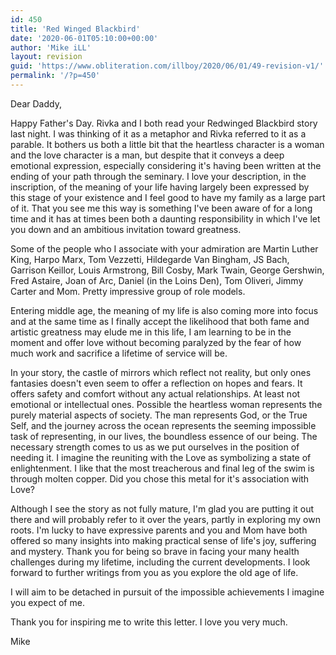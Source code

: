 ```yaml
---
id: 450
title: 'Red Winged Blackbird'
date: '2020-06-01T05:10:00+00:00'
author: 'Mike iLL'
layout: revision
guid: 'https://www.obliteration.com/illboy/2020/06/01/49-revision-v1/'
permalink: '/?p=450'
---
```


Dear Daddy,

Happy Father's Day. Rivka and I both read your Redwinged Blackbird story last night. I was thinking of it as a metaphor and Rivka referred to it as a parable. It bothers us both a little bit that the heartless character is a woman and the love character is a man, but despite that it conveys a deep emotional expression, especially considering it's having been written at the ending of your path through the seminary. I love your description, in the inscription, of the meaning of your life having largely been expressed by this stage of your existence and I feel good to have my family as a large part of it. That you see me this way is something I've been aware of for a long time and it has at times been both a daunting responsibility in which I've let you down and an ambitious invitation toward greatness.

Some of the people who I associate with your admiration are Martin Luther King, Harpo Marx, Tom Vezzetti, Hildegarde Van Bingham, JS Bach, Garrison Keillor, Louis Armstrong, Bill Cosby, Mark Twain, George Gershwin, Fred Astaire, Joan of Arc, Daniel (in the Loins Den), Tom Oliveri, Jimmy Carter and Mom. Pretty impressive group of role models.

Entering middle age, the meaning of my life is also coming more into focus and at the same time as I finally accept the likelihood that both fame and artistic greatness may elude me in this life, I am learning to be in the moment and offer love without becoming paralyzed by the fear of how much work and sacrifice a lifetime of service will be.

In your story, the castle of mirrors which reflect not reality, but only ones fantasies doesn't even seem to offer a reflection on hopes and fears. It offers safety and comfort without any actual relationships. At least not emotional or intellectual ones. Possible the heartless woman represents the purely material aspects of society. The man represents God, or the True Self, and the journey across the ocean represents the seeming impossible task of representing, in our lives, the boundless essence of our being. The necessary strength comes to us as we put ourselves in the position of needing it. I imagine the reuniting with the Love as symbolizing a state of enlightenment. I like that the most treacherous and final leg of the swim is through molten copper. Did you chose this metal for it's association with Love?

Although I see the story as not fully mature, I'm glad you are putting it out there and will probably refer to it over the years, partly in exploring my own roots. I'm lucky to have expressive parents and you and Mom have both offered so many insights into making practical sense of life's joy, suffering and mystery. Thank you for being so brave in facing your many health challenges during my lifetime, including the current developments. I look forward to further writings from you as you explore the old age of life.

I will aim to be detached in pursuit of the impossible achievements I imagine you expect of me.

Thank you for inspiring me to write this letter. I love you very much.

Mike